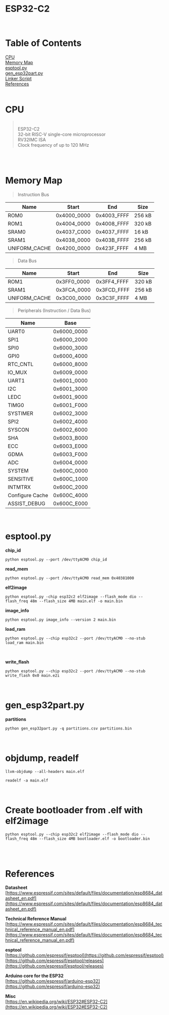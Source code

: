 # ESP32-C2

<br>

# Table of Contents
[CPU](#esp32-c2)  
[Memory Map](#memory-map)  
[esptool.py](#esptoolpy)  
[gen_esp32part.py](#gen_esp32partpy)  
[Linker Script](#linker-script)  
[References](#references)   
<br>

# CPU
><br>ESP32-C2  
32-bit RISC-V single-core microprocessor  
RV32IMC ISA  
Clock frequency of up to 120 MHz  
<br>

<br>

# Memory Map

>Instruction Bus  

| Name          | Start       | End         | Size      |
| ------------- | ----------- | ----------- | --------- |
| ROM0          | 0x4000_0000 | 0x4003_FFFF | 256 kB    |
| ROM1          | 0x4004_0000 | 0x4008_FFFF | 320 kB    |
| SRAM0         | 0x4037_C000 | 0x4037_FFFF |  16 kB    |
| SRAM1         | 0x4038_0000 | 0x403B_FFFF | 256 kB    |
| UNIFORM_CACHE | 0x4200_0000 | 0x423F_FFFF |   4 MB    |

>Data Bus

| Name          | Start       | End         | Size      |
| ------------- | ----------- | ----------- | --------- |
| ROM1          | 0x3FF0_0000 | 0x3FF4_FFFF | 320 kB    |
| SRAM1         | 0x3FCA_0000 | 0x3FCD_FFFF | 256 kB    |
| UNIFORM_CACHE | 0x3C00_0000 | 0x3C3F_FFFF |   4 MB    |

> Peripherals (Instruction / Data Bus)

| Name                           | Base        |
| ------------------------------ | ----------- |
| UART0                          | 0x6000_0000 |
| SPI1                           | 0x6000_2000 |
| SPI0                           | 0x6000_3000 |
| GPI0                           | 0x6000_4000 |
| RTC_CNTL                       | 0x6000_8000 |
| IO_MUX                         | 0x6009_0000 |
| UART1                          | 0x6001_0000 |
| I2C                            | 0x6001_3000 |
| LEDC                           | 0x6001_9000 |
| TIMG0                          | 0x6001_F000 |
| SYSTIMER                       | 0x6002_3000 |
| SPI2                           | 0x6002_4000 |
| SYSCON                         | 0x6002_6000 |
| SHA                            | 0x6003_B000 |
| ECC                            | 0x6003_E000 |
| GDMA                           | 0x6003_F000 |
| ADC                            | 0x6004_0000 |
| SYSTEM                         | 0x600C_0000 |
| SENSITIVE                      | 0x600C_1000 |
| INTMTRX                        | 0x600C_2000 |
| Configure Cache                | 0x600C_4000 |
| ASSIST_DEBUG                   | 0x600C_E000 |

<br>

# esptool.py

**chip_id**
```
python esptool.py --port /dev/ttyACM0 chip_id
```

**read_mem**
```
python esptool.py --port /dev/ttyACM0 read_mem 0x40381000
```

**elf2image**
```
python esptool.py -chip esp32c2 elf2image --flash_mode dio --flash_freq 48m --flash_size 4MB main.elf -o main.bin
```

**image_info**
```
python esptool.py image_info --version 2 main.bin
```

**load_ram**
```
python esptool.py --chip esp32c2 --port /dev/ttyACM0 --no-stub load_ram main.bin
```
<br>

**write_flash**
```
python esptool.py --chip esp32c2 --port /dev/ttyACM0 --no-stub write_flash 0x0 main.e2i
```
<br>

# gen_esp32part.py
**partitions**
```
python gen_esp32part.py -q partitions.csv partitions.bin
```
<br>

# objdump, readelf
```
llvm-objdump --all-headers main.elf

readelf -a main.elf
```
<br>

# Create bootloader from .elf with elf2image
```
python esptool.py --chip esp32c2 elf2image --flash_mode dio --flash_freq 48m --flash_size 4MB bootloader.elf -o bootloader.bin
```
<br>

<br>

# References

**Datasheet**  
[https://www.espressif.com/sites/default/files/documentation/esp8684_datasheet_en.pdf](https://www.espressif.com/sites/default/files/documentation/esp8684_datasheet_en.pdf)  

**Technical Reference Manual**  
[https://www.espressif.com/sites/default/files/documentation/esp8684_technical_reference_manual_en.pdf](https://www.espressif.com/sites/default/files/documentation/esp8684_technical_reference_manual_en.pdf)  

**esptool**  
[https://github.com/espressif/esptool](https://github.com/espressif/esptool)  
[https://github.com/espressif/esptool/releases](https://github.com/espressif/esptool/releases)

**Arduino core for the ESP32**  
[https://github.com/espressif/arduino-esp32](https://github.com/espressif/arduino-esp32)  

**Misc**  
[https://en.wikipedia.org/wiki/ESP32#ESP32-C2](https://en.wikipedia.org/wiki/ESP32#ESP32-C2)  

<br>
